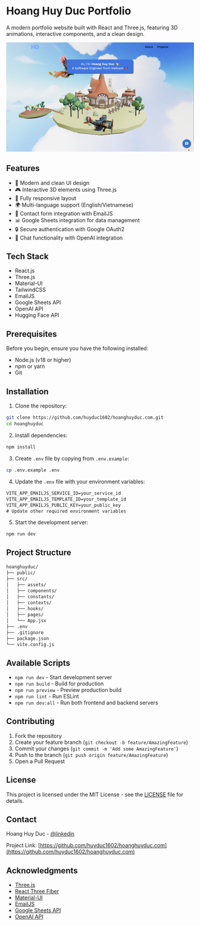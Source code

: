 # Hoang Huy Duc Portfolio

A modern portfolio website built with React and Three.js, featuring 3D animations, interactive components, and a clean design.

![Portfolio Preview](./public/preview.png)

## Features

- 🎨 Modern and clean UI design
- 🎮 Interactive 3D elements using Three.js
- 📱 Fully responsive layout
- 🌍 Multi-language support (English/Vietnamese)
- 📧 Contact form integration with EmailJS
- 📊 Google Sheets integration for data management
- 🔒 Secure authentication with Google OAuth2
- 💬 Chat functionality with OpenAI integration

## Tech Stack

- React.js
- Three.js
- Material-UI
- TailwindCSS
- EmailJS
- Google Sheets API
- OpenAI API
- Hugging Face API

## Prerequisites

Before you begin, ensure you have the following installed:
- Node.js (v18 or higher)
- npm or yarn
- Git

## Installation

1. Clone the repository:
```bash
git clone https://github.com/huyduc1602/hoanghuyduc.com.git
cd hoanghuyduc
```

2. Install dependencies:
```bash
npm install
```

3. Create `.env` file by copying from `.env.example`:
```bash
cp .env.example .env
```

4. Update the `.env` file with your environment variables:
```env
VITE_APP_EMAILJS_SERVICE_ID=your_service_id
VITE_APP_EMAILJS_TEMPLATE_ID=your_template_id
VITE_APP_EMAILJS_PUBLIC_KEY=your_public_key
# Update other required environment variables
```

5. Start the development server:
```bash
npm run dev
```

## Project Structure

```
hoanghuyduc/
├── public/
├── src/
│   ├── assets/
│   ├── components/
│   ├── constants/
│   ├── contexts/
│   ├── hooks/
│   ├── pages/
│   └── App.jsx
├── .env
├── .gitignore
├── package.json
└── vite.config.js
```

## Available Scripts

- `npm run dev` - Start development server
- `npm run build` - Build for production
- `npm run preview` - Preview production build
- `npm run lint` - Run ESLint
- `npm run dev:all` - Run both frontend and backend servers

## Contributing

1. Fork the repository
2. Create your feature branch (`git checkout -b feature/AmazingFeature`)
3. Commit your changes (`git commit -m 'Add some AmazingFeature'`)
4. Push to the branch (`git push origin feature/AmazingFeature`)
5. Open a Pull Request

## License

This project is licensed under the MIT License - see the [LICENSE](LICENSE) file for details.

## Contact

Hoang Huy Duc - [@linkedin](https://www.linkedin.com/in/hoanghuyduc/)

Project Link: [https://github.com/huyduc1602/hoanghuyduc.com](https://github.com/huyduc1602/hoanghuyduc.com)

## Acknowledgments

- [Three.js](https://threejs.org/)
- [React Three Fiber](https://docs.pmnd.rs/react-three-fiber)
- [Material-UI](https://mui.com/)
- [EmailJS](https://www.emailjs.com/)
- [Google Sheets API](https://developers.google.com/sheets/api)
- [OpenAI API](https://openai.com/api/)

